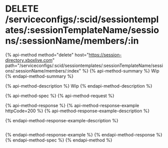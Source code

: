 # DELETE /serviceconfigs/:scid/sessiontemplates/:sessionTemplateName/sessions/:sessionName/members/:in

{% api-method method="delete" host="https://session-directory.xboxlive.com" path="/serviceconfigs/:scid/sessiontemplates/:sessionTemplateName/sessions/:sessionName/members/:index" %}
{% api-method-summary %}
Wip
{% endapi-method-summary %}

{% api-method-description %}
Wip
{% endapi-method-description %}

{% api-method-spec %}
{% api-method-request %}

{% api-method-response %}
{% api-method-response-example httpCode=200 %}
{% api-method-response-example-description %}

{% endapi-method-response-example-description %}

```text

```
{% endapi-method-response-example %}
{% endapi-method-response %}
{% endapi-method-spec %}
{% endapi-method %}

